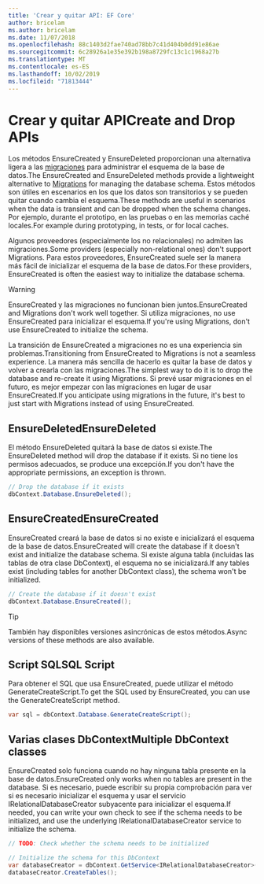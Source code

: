 ```yaml
---
title: 'Crear y quitar API: EF Core'
author: bricelam
ms.author: bricelam
ms.date: 11/07/2018
ms.openlocfilehash: 88c1403d2fae740ad78bb7c41d404b0dd91e86ae
ms.sourcegitcommit: 6c28926a1e35e392b198a8729fc13c1c1968a27b
ms.translationtype: MT
ms.contentlocale: es-ES
ms.lasthandoff: 10/02/2019
ms.locfileid: "71813444"
---
```

# <a name="create-and-drop-apis"></a><span data-ttu-id="0ea51-102">Crear y quitar API</span><span class="sxs-lookup"><span data-stu-id="0ea51-102">Create and Drop APIs</span></span>

<span data-ttu-id="0ea51-103">Los métodos EnsureCreated y EnsureDeleted proporcionan una alternativa ligera a las [migraciones](migrations/index.md) para administrar el esquema de la base de datos.</span><span class="sxs-lookup"><span data-stu-id="0ea51-103">The EnsureCreated and EnsureDeleted methods provide a lightweight alternative to [Migrations](migrations/index.md) for managing the database schema.</span></span> <span data-ttu-id="0ea51-104">Estos métodos son útiles en escenarios en los que los datos son transitorios y se pueden quitar cuando cambia el esquema.</span><span class="sxs-lookup"><span data-stu-id="0ea51-104">These methods are useful in scenarios when the data is transient and can be dropped when the schema changes.</span></span> <span data-ttu-id="0ea51-105">Por ejemplo, durante el prototipo, en las pruebas o en las memorias caché locales.</span><span class="sxs-lookup"><span data-stu-id="0ea51-105">For example during prototyping, in tests, or for local caches.</span></span>

<span data-ttu-id="0ea51-106">Algunos proveedores (especialmente los no relacionales) no admiten las migraciones.</span><span class="sxs-lookup"><span data-stu-id="0ea51-106">Some providers (especially non-relational ones) don't support Migrations.</span></span> <span data-ttu-id="0ea51-107">Para estos proveedores, EnsureCreated suele ser la manera más fácil de inicializar el esquema de la base de datos.</span><span class="sxs-lookup"><span data-stu-id="0ea51-107">For these providers, EnsureCreated is often the easiest way to initialize the database schema.</span></span>

> [!WARNING]
> <span data-ttu-id="0ea51-108">EnsureCreated y las migraciones no funcionan bien juntos.</span><span class="sxs-lookup"><span data-stu-id="0ea51-108">EnsureCreated and Migrations don't work well together.</span></span> <span data-ttu-id="0ea51-109">Si utiliza migraciones, no use EnsureCreated para inicializar el esquema.</span><span class="sxs-lookup"><span data-stu-id="0ea51-109">If you're using Migrations, don't use EnsureCreated to initialize the schema.</span></span>

<span data-ttu-id="0ea51-110">La transición de EnsureCreated a migraciones no es una experiencia sin problemas.</span><span class="sxs-lookup"><span data-stu-id="0ea51-110">Transitioning from EnsureCreated to Migrations is not a seamless experience.</span></span> <span data-ttu-id="0ea51-111">La manera más sencilla de hacerlo es quitar la base de datos y volver a crearla con las migraciones.</span><span class="sxs-lookup"><span data-stu-id="0ea51-111">The simplest way to do it is to drop the database and re-create it using Migrations.</span></span> <span data-ttu-id="0ea51-112">Si prevé usar migraciones en el futuro, es mejor empezar con las migraciones en lugar de usar EnsureCreated.</span><span class="sxs-lookup"><span data-stu-id="0ea51-112">If you anticipate using migrations in the future, it's best to just start with Migrations instead of using EnsureCreated.</span></span>

## <a name="ensuredeleted"></a><span data-ttu-id="0ea51-113">EnsureDeleted</span><span class="sxs-lookup"><span data-stu-id="0ea51-113">EnsureDeleted</span></span>

<span data-ttu-id="0ea51-114">El método EnsureDeleted quitará la base de datos si existe.</span><span class="sxs-lookup"><span data-stu-id="0ea51-114">The EnsureDeleted method will drop the database if it exists.</span></span> <span data-ttu-id="0ea51-115">Si no tiene los permisos adecuados, se produce una excepción.</span><span class="sxs-lookup"><span data-stu-id="0ea51-115">If you don't have the appropriate permissions, an exception is thrown.</span></span>

``` csharp
// Drop the database if it exists
dbContext.Database.EnsureDeleted();
```

## <a name="ensurecreated"></a><span data-ttu-id="0ea51-116">EnsureCreated</span><span class="sxs-lookup"><span data-stu-id="0ea51-116">EnsureCreated</span></span>

<span data-ttu-id="0ea51-117">EnsureCreated creará la base de datos si no existe e inicializará el esquema de la base de datos.</span><span class="sxs-lookup"><span data-stu-id="0ea51-117">EnsureCreated will create the database if it doesn't exist and initialize the database schema.</span></span> <span data-ttu-id="0ea51-118">Si existe alguna tabla (incluidas las tablas de otra clase DbContext), el esquema no se inicializará.</span><span class="sxs-lookup"><span data-stu-id="0ea51-118">If any tables exist (including tables for another DbContext class), the schema won't be initialized.</span></span>

``` csharp
// Create the database if it doesn't exist
dbContext.Database.EnsureCreated();
```

> [!TIP]
> <span data-ttu-id="0ea51-119">También hay disponibles versiones asincrónicas de estos métodos.</span><span class="sxs-lookup"><span data-stu-id="0ea51-119">Async versions of these methods are also available.</span></span>

## <a name="sql-script"></a><span data-ttu-id="0ea51-120">Script SQL</span><span class="sxs-lookup"><span data-stu-id="0ea51-120">SQL Script</span></span>

<span data-ttu-id="0ea51-121">Para obtener el SQL que usa EnsureCreated, puede utilizar el método GenerateCreateScript.</span><span class="sxs-lookup"><span data-stu-id="0ea51-121">To get the SQL used by EnsureCreated, you can use the GenerateCreateScript method.</span></span>

``` csharp
var sql = dbContext.Database.GenerateCreateScript();
```

## <a name="multiple-dbcontext-classes"></a><span data-ttu-id="0ea51-122">Varias clases DbContext</span><span class="sxs-lookup"><span data-stu-id="0ea51-122">Multiple DbContext classes</span></span>

<span data-ttu-id="0ea51-123">EnsureCreated solo funciona cuando no hay ninguna tabla presente en la base de datos.</span><span class="sxs-lookup"><span data-stu-id="0ea51-123">EnsureCreated only works when no tables are present in the database.</span></span> <span data-ttu-id="0ea51-124">Si es necesario, puede escribir su propia comprobación para ver si es necesario inicializar el esquema y usar el servicio IRelationalDatabaseCreator subyacente para inicializar el esquema.</span><span class="sxs-lookup"><span data-stu-id="0ea51-124">If needed, you can write your own check to see if the schema needs to be initialized, and use the underlying IRelationalDatabaseCreator service to initialize the schema.</span></span>

``` csharp
// TODO: Check whether the schema needs to be initialized

// Initialize the schema for this DbContext
var databaseCreator = dbContext.GetService<IRelationalDatabaseCreator>();
databaseCreator.CreateTables();
```
